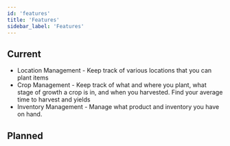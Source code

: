 ```yaml
---
id: 'features'
title: 'Features'
sidebar_label: 'Features'
---
```


## Current
- Location Management - Keep track of various locations that you can plant items
- Crop Management - Keep track of what and where you plant, what stage of growth 
a crop is in, and when you harvested. Find your average time to harvest and yields
- Inventory Management - Manage what product and inventory you have on hand.

## Planned